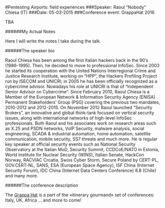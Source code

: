 #Pentesting Airports: field experiences
###Speaker: Raoul “Nobody” Chiesa (IT)
###Date: 05-03-2015
###Conference event: GrappaHat 2016

TBA

######My Actual Notes

Here I will write the notes I take during the talk.

######The speaker bio

Raoul Chiesa has been among the first Italian hackers back in the 90′s (1986-1995). Then, he decided to move to professional InfoSec. Since 2003 he started its cooperation with the United Nations Interregional Crime and Justice Research Institute, working on “HPP”, the Hackers Profiling Project run by ISECOM and UNICRI; in 2005 he has been officially recognized as a cybercrime advisor. Nowadays his role at UNICRI is that of “Independent Senior Advisor on Cybercrime”.
Since February 2010, Raoul Chiesa is a Member of the European Network & Information Security Agency (ENISA) Permanent Stakeholders’ Group (PSG) covering the previous two mandates, 2010-2012 and 2012-2015. On November 2012 Raoul launched “Security Brokers”, an innovative and global think-tank focused on vertical security issues, along with international networks of high-level InfoSec professionals. Both Raoul and his associates work on research areas such as X.25 and PSDN networks, VoIP Security, malware analysis, social engineering, SCADA & industrial automation, home automation, satellite communication, mobile security, SS7 threats and much more. He is regular key speaker at official security events such as National Security Observatory at the Italian MoD, Security Summit, CCDCoE/NATO in Estonia, World Institute for Nuclear Security (WINS), Italian Senate, HackCon Norway, RACVIAC Croatia, Swiss Cyber Storm, Secure Poland by CERT-PL, GOV.CERT-NL, SANS, ESA (European Space Agency), ISF China (Internet Security Forum), IDC China (Internet Data Centers Conference) 8.8 (Chile) and many more.

######The conference description

The [Grappa Hat](https://grappahat.net) is a part of the «itinerary gourmand» set of conferences:
Italy, UK, Africa … and more to come!
